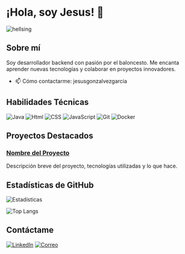 # ¡Hola, soy Jesus! 👋



![hellsing](https://github.com/user-attachments/assets/e1193f39-016a-451c-83f9-34aa3204ba61)


## Sobre mí

Soy desarrollador backend con pasión por el baloncesto. Me encanta aprender nuevas tecnologías y colaborar en proyectos innovadores.



 
- 📫 Cómo contactarme: jesusgonzalvezgarcia


## Habilidades Técnicas

![Java](https://img.shields.io/badge/-JavaScript-F7DF1E?style=flat&logo=javascript&logoColor=black)
![Html](https://img.shields.io/badge/-Python-3776AB?style=flat&logo=python&logoColor=white)
![CSS](https://img.shields.io/badge/-React-61DAFB?style=flat&logo=react&logoColor=black)
![JavaScript](https://img.shields.io/badge/-Node.js-339933?style=flat&logo=node.js&logoColor=white)
![Git](https://img.shields.io/badge/-Git-F05032?style=flat&logo=git&logoColor=white)
![Docker](https://img.shields.io/badge/-Docker-2496ED?style=flat&logo=docker&logoColor=white)

## Proyectos Destacados

### [Nombre del Proyecto](URL_DEL_PROYECTO)
Descripción breve del proyecto, tecnologías utilizadas y lo que hace. 



## Estadísticas de GitHub

![Estadísticas](https://github-readme-stats.vercel.app/api?username=xjesusbb&show_icons=true&theme=tokyonight)

![Top Langs](https://github-readme-stats.vercel.app/api/top-langs/?username=xjesusbb&layout=compact&theme=tokyonight)

## Contáctame

[![LinkedIn](https://img.shields.io/badge/-LinkedIn-0077B5?style=flat&logo=linkedin&logoColor=white)](TU_LINKEDIN)
[![Correo](https://img.shields.io/badge/-Email-D14836?style=flat&logo=gmail&logoColor=white)](mailto:TU_CORREO_ELECTRÓNICO)


